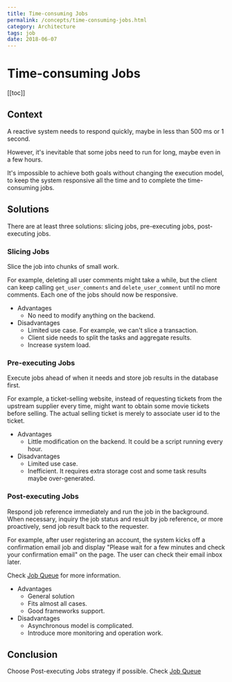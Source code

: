 ```yaml
---
title: Time-consuming Jobs
permalink: /concepts/time-consuming-jobs.html
category: Architecture
tags: job
date: 2018-06-07
---
```


# Time-consuming Jobs

[[toc]]

## Context

A reactive system needs to respond quickly, maybe in less than 500 ms or 1 second.

However, it's inevitable that some jobs need to run for long, maybe even in a few hours.

It's impossible to achieve both goals without changing the execution model, to keep the system responsive all the time and to complete the time-consuming jobs.

## Solutions

There are at least three solutions: slicing jobs, pre-executing jobs, post-executing jobs.

### Slicing Jobs

Slice the job into chunks of small work.

For example, deleting all user comments might take a while, but the client can keep calling `get_user_comments` and `delete_user_comment` until no more comments. Each one of the jobs should now be responsive.

* Advantages
    * No need to modify anything on the backend.
* Disadvantages
    * Limited use case. For example, we can't slice a transaction.
    * Client side needs to split the tasks and aggregate results.
    * Increase system load.

### Pre-executing Jobs

Execute jobs ahead of when it needs and store job results in the database first.

For example, a ticket-selling website, instead of requesting tickets from the upstream supplier every time, might want to obtain some movie tickets before selling. The actual selling ticket is merely to associate user id to the ticket.

* Advantages
    * Little modification on the backend. It could be a script running every hour.
* Disadvantages
    * Limited use case.
    * Inefficient. It requires extra storage cost and some task results maybe over-generated.

### Post-executing Jobs

Respond job reference immediately and run the job in the background. When necessary, inquiry the job status and result by job reference, or more proactively, send job result back to the requester.

For example, after user registering an account, the system kicks off a confirmation email job and display "Please wait for a few minutes and check your confirmation email" on the page. The user can check their email inbox later.

Check [Job Queue](/job-queue.html) for more information.

* Advantages
    * General solution
    * Fits almost all cases.
    * Good frameworks support.
* Disadvantages
    * Asynchronous model is complicated.
    * Introduce more monitoring and operation work.

## Conclusion

Choose Post-executing Jobs strategy if possible. Check [Job Queue](/job-queue.html)

